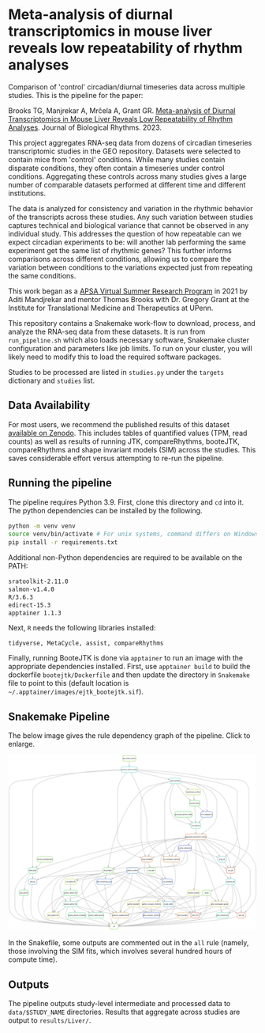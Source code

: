 # Meta-analysis of diurnal transcriptomics in mouse liver reveals low repeatability of rhythm analyses
Comparison of 'control' circadian/diurnal timeseries data across multiple studies. This is the pipeline for the paper:

Brooks TG, Manjrekar A, Mrčela A, Grant GR. [Meta-analysis of Diurnal Transcriptomics in Mouse Liver Reveals Low Repeatability of Rhythm Analyses](https://journals.sagepub.com/doi/10.1177/07487304231179600). Journal of Biological Rhythms. 2023.

This project aggregates RNA-seq data from dozens of circadian timeseries transcriptomic studies in the GEO repository.
Datasets were selected to contain mice from 'control' conditions.
While many studies contain disparate conditions, they often contain a timeseries under control conditions.
Aggregating these controls across many studies gives a large number of comparable datasets performed at different time and different institutions.

The data is analyzed for consistency and variation in the rhythmic behavior of the transcripts across these studies.
Any such variation between studies captures technical and biological variance that cannot be observed in any individual study.
This addresses the question of how repeatable can we expect circadian experiments to be: will another lab performing the same experiment get the same list of rhythmic genes?
This further informs comparisons across different conditions, allowing us to compare the variation between conditions to the variations expected just from repeating the same conditions. 

This work began as a [APSA Virtual Summer Research Program](https://www.physicianscientists.org/page/VSRP-2021) in 2021 by Aditi Mandjrekar and mentor Thomas Brooks with Dr. Gregory Grant at the Institute for Translational Medicine and Therapeutics at UPenn.

This repository contains a Snakemake work-flow to download, process, and analyze the RNA-seq data from these datasets.
It is run from `run_pipeline.sh` which also loads necessary software, Snakemake cluster configuration and parameters like job limits.
To run on your cluster, you will likely need to modify this to load the required software packages.

Studies to be processed are listed in `studies.py` under the `targets` dictionary and `studies` list.

## Data Availability

For most users, we recommend the published results of this dataset [available on Zenodo](https://zenodo.org/record/7760579).
This includes tables of quantified values (TPM, read counts) as well as results of running JTK, compareRhythms, booteJTK, compareRhythms and shape invariant models (SIM) across the studies.
This saves considerable effort versus attempting to re-run the pipeline.

## Running the pipeline

The pipeline requires Python 3.9. First, clone this directory and `cd` into it. The python dependencies can be installed by the following.

``` bash
python -m venv venv
source venv/bin/activate # For unix systems, command differs on Windows
pip install -r requirements.txt
```

Additional non-Python dependencies are required to be available on the PATH:

```
sratoolkit-2.11.0
salmon-v1.4.0
R/3.6.3
edirect-15.3
apptainer 1.1.3
```
Next, `R` needs the following libraries installed:

```
tidyverse, MetaCycle, assist, compareRhythms
```

Finally, running BooteJTK is done via `apptainer` to run an image with the appropriate dependencies installed.
First, use `apptainer build` to build the dockerfile `bootejtk/Dockerfile` and then update the directory in `Snakemake` file to point to this (default location is `~/.apptainer/images/ejtk_bootejtk.sif`).

## Snakemake Pipeline

The below image gives the rule dependency graph of the pipeline. Click to enlarge.

![rule dependency graph](https://raw.githubusercontent.com/tgbrooks/circadian_comparison/main/rulegraph_graphviz.svg)

In the Snakefile, some outputs are commented out in the `all` rule (namely, those involving the SIM fits, which involves several hundred hours of compute time).

## Outputs

The pipeline outputs study-level intermediate and processed data to `data/$STUDY_NAME` directories.
Results that aggregate across studies are output to `results/Liver/`.
